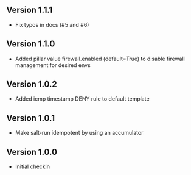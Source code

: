 ## Version 1.1.1

* Fix typos in docs (#5 and #6)

## Version 1.1.0

* Added pillar value firewall.enabled (default=True) to disable firewall management for desired envs

## Version 1.0.2

* Added icmp timestamp DENY rule to default template

## Version 1.0.1

* Make salt-run idempotent by using an accumulator

## Version 1.0.0

* Initial checkin

